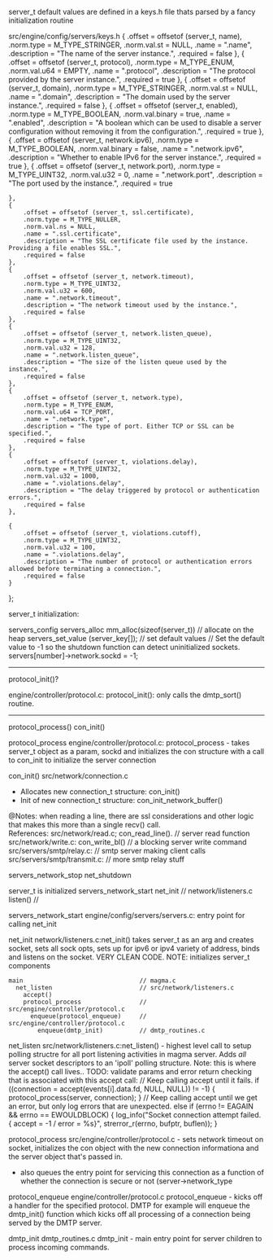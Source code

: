 

server_t
  default values are defined in a keys.h file thats parsed by a fancy initialization routine

  src/engine/config/servers/keys.h
    {
        .offset = offsetof (server_t, name),
        .norm.type = M_TYPE_STRINGER,
        .norm.val.st = NULL,
        .name = ".name",
        .description = "The name of the server instance.",
        .required = false
    },
    {
        .offset = offsetof (server_t, protocol),
        .norm.type = M_TYPE_ENUM,
        .norm.val.u64 = EMPTY,
        .name = ".protocol",
        .description = "The protocol provided by the server instance.",
        .required = true
    },
    {
        .offset = offsetof (server_t, domain),
        .norm.type = M_TYPE_STRINGER,
        .norm.val.st = NULL,
        .name = ".domain",
        .description = "The domain used by the server instance.",
        .required = false
    },
    {
        .offset = offsetof (server_t, enabled),
        .norm.type = M_TYPE_BOOLEAN,
        .norm.val.binary = true,
        .name = ".enabled",
        .description = "A boolean which can be used to disable a server configuration without removing it from the configuration.",
        .required = true
    },
    {
        .offset = offsetof (server_t, network.ipv6),
        .norm.type = M_TYPE_BOOLEAN,
        .norm.val.binary = false,
        .name = ".network.ipv6",
        .description = "Whether to enable IPv6 for the server instance.",
        .required = true
    },
    {
        .offset = offsetof (server_t, network.port),
        .norm.type = M_TYPE_UINT32,
        .norm.val.u32 = 0,
        .name = ".network.port",
        .description = "The port used by the instance.",
        .required = true

    },
    {
        .offset = offsetof (server_t, ssl.certificate),
        .norm.type = M_TYPE_NULLER,
        .norm.val.ns = NULL,
        .name = ".ssl.certificate",
        .description = "The SSL certificate file used by the instance. Providing a file enables SSL.",
        .required = false
    },
    {
        .offset = offsetof (server_t, network.timeout),
        .norm.type = M_TYPE_UINT32,
        .norm.val.u32 = 600,
        .name = ".network.timeout",
        .description = "The network timeout used by the instance.",
        .required = false
    },
    {
        .offset = offsetof (server_t, network.listen_queue),
        .norm.type = M_TYPE_UINT32,
        .norm.val.u32 = 128,
        .name = ".network.listen_queue",
        .description = "The size of the listen queue used by the instance.",
        .required = false
    },
    {
        .offset = offsetof (server_t, network.type),
        .norm.type = M_TYPE_ENUM,
        .norm.val.u64 = TCP_PORT,
        .name = ".network.type",
        .description = "The type of port. Either TCP or SSL can be specified.",
        .required = false
    },
    {
        .offset = offsetof (server_t, violations.delay),
        .norm.type = M_TYPE_UINT32,
        .norm.val.u32 = 1000,
        .name = ".violations.delay",
        .description = "The delay triggered by protocol or authentication errors.",
        .required = false
    },

    {
        .offset = offsetof (server_t, violations.cutoff),
        .norm.type = M_TYPE_UINT32,
        .norm.val.u32 = 100,
        .name = ".violations.delay",
        .description = "The number of protocol or authentication errors allowed before terminating a connection.",
        .required = false
    }
};

server_t initialization:

servers_config
  servers_alloc
    mm_alloc(sizeof(server_t))        // allocate on the heap
    servers_set_value (server_key[]); // set default values
    // Set the default value to -1 so the shutdown function can detect uninitialized sockets.
    servers[number]->network.sockd = -1; 


---------

protocol_init()?

  engine/controller/protocol.c: protocol_init(): only calls the dmtp_sort() routine.

---------

  protocol_process()
    con_init()

protocol_process
   engine/controller/protocol.c: protocol_process - takes server_t object as a param, sockd
   and initializes the con structure with a call to con_init to initialize the server
   connection

con_init()
  src/network/connection.c
   - Allocates new connection_t structure: con_init()
   - Init of new connection_t structure: con_init_network_buffer()


 @Notes: when reading a line, there are ssl considerations and other logic that makes
 this more than a single recv() call.  
   References: 
   src/network/read.c; con_read_line().	// server read function
   src/network/write.c: con_write_bl()    // a blocking server write command
   src/servers/smtp/relay.c:              // smtp server making client calls
   src/servers/smtp/transmit.c:           // more smtp relay stuff


 
   servers_network_stop
     net_shutdown

server_t is initialized 
   servers_network_start
     net_init                        // network/listeners.c
       listen()                      // 

  servers_network_start
  engine/config/servers/servers.c: entry point for calling net_init

  net_init
  network/listeners.c:net_init() takes server_t as an arg and creates socket, sets
  all sock opts, sets up for ipv6 or ipv4 variety of address, binds and listens on the 
  socket.  VERY CLEAN CODE.  NOTE: initializes server_t components


    main                                // magma.c
      net_listen                        // src/network/listeners.c
        accept()
        protocol_process                // src/engine/controller/protocol.c
          enqueue(protocol_enqueue)     // src/engine/controller/protocol.c
            enqueue(dmtp_init)          // dmtp_routines.c 

   net_listen
   src/network/listeners.c:net_listen() - highest level call to setup polling structre for 
   all port listening activities in magma server.  Adds _all_ server socket descriptors
   to an 'ipoll' polling structure.  Note: this is where the accept() call lives..
   TODO: validate params and error return checking that is associated with this accept call:
   // Keep calling accept until it fails.
     if ((connection = accept(events[i].data.fd, NULL, NULL)) != -1) {
         protocol_process(server, connection);
     }
     // Keep calling accept until we get an error, but only log errors that are unexpected.
     else if (errno != EAGAIN && errno == EWOULDBLOCK) {
         log_info("Socket connection attempt failed. { accept = -1 / error = %s}", strerror_r(errno, bufptr, buflen));
     }

   protocol_process
   src/engine/controller/protocol.c - sets network timeout on socket, initializes the 
   con object with the new connection informationa and the server object that's passed in.
   - also queues the entry point for servicing this connection as a function of whether 
     the connection is secure or not (server->network_type 

   protocol_enqueue
   engine/controller/protocol.c protocol_enqueue - kicks off a handler for the 
   specified protocol.  DMTP for example will enqueue the dmtp_init() function which
   kicks off all processing of a connection being served by the DMTP server.
 
   dmtp_init
   dmtp_routines.c dmtp_init - main entry point for server children to process incoming
   commands.
